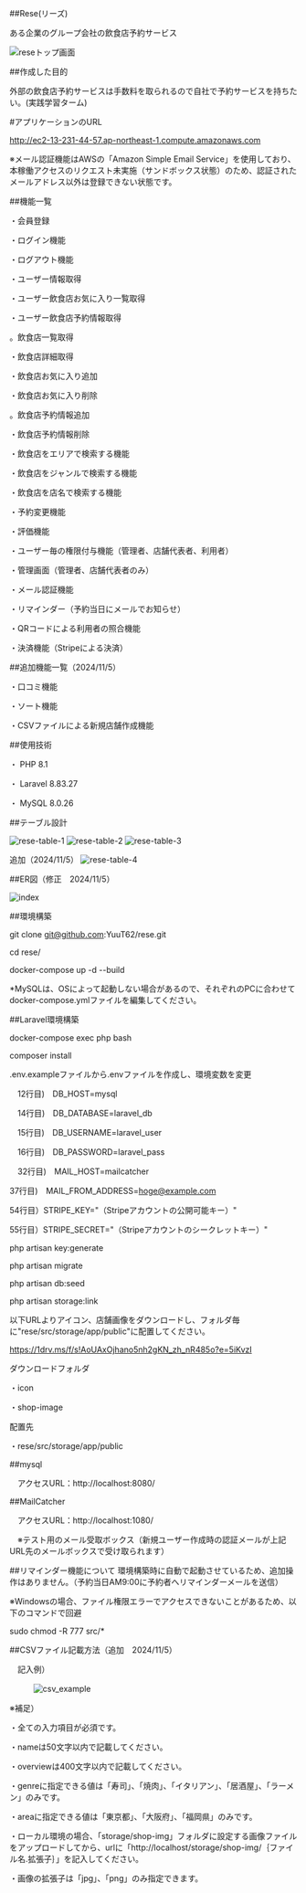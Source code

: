 ##Rese(リーズ)

ある企業のグループ会社の飲食店予約サービス

![reseトップ画面](https://github.com/user-attachments/assets/05f415bb-8f30-483d-8658-fcfc8abb77eb)

##作成した目的

外部の飲食店予約サービスは手数料を取られるので自社で予約サービスを持ちたい。(実践学習ターム)

#アプリケーションのURL

http://ec2-13-231-44-57.ap-northeast-1.compute.amazonaws.com

※メール認証機能はAWSの「Amazon Simple Email Service」を使用しており、本稼働アクセスのリクエスト未実施（サンドボックス状態）のため、認証されたメールアドレス以外は登録できない状態です。

##機能一覧

・会員登録

・ログイン機能

・ログアウト機能

・ユーザー情報取得

・ユーザー飲食店お気に入り一覧取得

・ユーザー飲食店予約情報取得

。飲食店一覧取得

・飲食店詳細取得

・飲食店お気に入り追加

・飲食店お気に入り削除

。飲食店予約情報追加

・飲食店予約情報削除

・飲食店をエリアで検索する機能

・飲食店をジャンルで検索する機能

・飲食店を店名で検索する機能

・予約変更機能

・評価機能

・ユーザー毎の権限付与機能（管理者、店舗代表者、利用者）

・管理画面（管理者、店舗代表者のみ）

・メール認証機能

・リマインダー（予約当日にメールでお知らせ）

・QRコードによる利用者の照合機能

・決済機能（Stripeによる決済）


##追加機能一覧（2024/11/5）

・口コミ機能

・ソート機能

・CSVファイルによる新規店舗作成機能

##使用技術

・ PHP 8.1

・ Laravel 8.83.27

・ MySQL 8.0.26

##テーブル設計

![rese-table-1](https://github.com/user-attachments/assets/1915a13d-57e2-4e32-a8a1-6d6da2ab5000)
![rese-table-2](https://github.com/user-attachments/assets/c17b6944-cffa-46cd-b041-58d356b4a6a1)
![rese-table-3](https://github.com/user-attachments/assets/5169291e-9b20-4957-ace4-0e5c3e81d9a0)

追加（2024/11/5）
![rese-table-4](https://github.com/user-attachments/assets/5dd45d0b-7f27-4885-8eaf-fcd8177b35ff)

##ER図（修正　2024/11/5）

![index](https://github.com/user-attachments/assets/46a30a28-dcb1-4edc-b964-be287243c1dc)


##環境構築

git clone git@github.com:YuuT62/rese.git

cd rese/

docker-compose up -d --build

*MySQLは、OSによって起動しない場合があるので、それぞれのPCに合わせてdocker-compose.ymlファイルを編集してください。

##Laravel環境構築

docker-compose exec php bash

composer install

.env.exampleファイルから.envファイルを作成し、環境変数を変更

　12行目)　DB_HOST=mysql

　14行目)　DB_DATABASE=laravel_db

　15行目)　DB_USERNAME=laravel_user

　16行目)　DB_PASSWORD=laravel_pass

　32行目)　MAIL_HOST=mailcatcher

  37行目)　MAIL_FROM_ADDRESS=hoge@example.com

  54行目）STRIPE_KEY="（Stripeアカウントの公開可能キー）"

  55行目）STRIPE_SECRET="（Stripeアカウントのシークレットキー）"


php artisan key:generate

php artisan migrate

php artisan db:seed

php artisan storage:link

以下URLよりアイコン、店舗画像をダウンロードし、フォルダ毎に"rese/src/storage/app/public"に配置してください。

https://1drv.ms/f/s!AoUAxOjhano5nh2gKN_zh_nR485o?e=5iKvzI

ダウンロードフォルダ

・icon

・shop-image

配置先

・rese/src/storage/app/public

##mysql

　アクセスURL：http://localhost:8080/

##MailCatcher

　アクセスURL：http://localhost:1080/

　※テスト用のメール受取ボックス（新規ユーザー作成時の認証メールが上記URL先のメールボックスで受け取られます）

##リマインダー機能について
環境構築時に自動で起動させているため、追加操作はありません。（予約当日AM9:00に予約者へリマインダーメールを送信）

※Windowsの場合、ファイル権限エラーでアクセスできないことがあるため、以下のコマンドで回避

sudo chmod -R 777 src/*

##CSVファイル記載方法（追加　2024/11/5）

　記入例）
 
 　　　![csv_example](https://github.com/user-attachments/assets/d9c88dc9-3b56-4f0c-a913-8465ff27b13e)


  ※補足）
  
  ・全ての入力項目が必須です。
  
  ・nameは50文字以内で記載してください。
  
  ・overviewは400文字以内で記載してください。
  
  ・genreに指定できる値は「寿司」、「焼肉」、「イタリアン」、「居酒屋」、「ラーメン」のみです。
  
  ・areaに指定できる値は「東京都」、「大阪府」、「福岡県」のみです。
  
  ・ローカル環境の場合、「storage/shop-img」フォルダに設定する画像ファイルをアップロードしてから、urlに「http://localhost/storage/shop-img/｛ファイル名.拡張子｝」を記入してください。
  
  ・画像の拡張子は「jpg」、「png」のみ指定できます。
